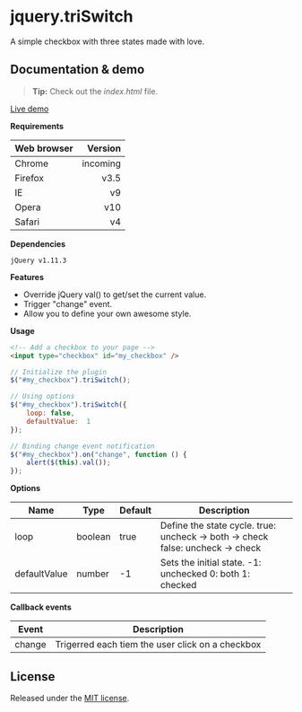 # jquery.triSwitch

A simple checkbox with three states made with love.


## Documentation & demo

> **Tip:** Check out the *index.html* file.

[Live demo](http://acuisinier.com/Projects/jquery.triSwitch/Demo)
  
**Requirements**

| Web browser | Version |
| --- | ---:|
| Chrome | incoming |
| Firefox | v3.5 |
| IE | v9 |
| Opera | v10 |
| Safari | v4 |
  
**Dependencies**

    jQuery v1.11.3
  
**Features**

- Override jQuery val() to get/set the current value.
- Trigger "change" event.
- Allow you to define your own awesome style.
  
**Usage**

```html
<!-- Add a checkbox to your page -->
<input type="checkbox" id="my_checkbox" />
 ```
 
```javascript
// Initialize the plugin
$("#my_checkbox").triSwitch();
```
 
	
```javascript
// Using options
$("#my_checkbox").triSwitch({ 
	loop: false, 
	defaultValue:  1 
});
```
	
```javascript
// Binding change event notification
$("#my_checkbox").on("change", function () {
	alert($(this).val());
});
```
  
**Options**

Name | Type | Default | Description
--- | --- | --- | ---
loop | boolean | true | Define the state cycle.  true: uncheck -> both -> check  false: uncheck -> check
defaultValue | number | -1 | Sets the initial state.  -1: unchecked  0: both  1: checked
  
**Callback events**

Event | Description
--- | ---
change | Trigerred each tiem the user click on a checkbox
  
## License

Released under the [MIT license](http://www.opensource.org/licenses/MIT).
